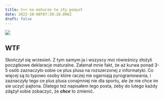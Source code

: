 ```yaml
---
title: C++ na maturze to zły pomysł
date: 2022-10-08T07:39:18.896Z
draft: false
---
```

![](/blog/c-na-maturze-to-zły-pomysł/signal-2022-10-02-113453_005.jpeg)

## WTF

Skończył się wrzesień. Z tym samym ja i wszyscy moi rówieśnicy złożyli początkowe deklaracje maturalne. Załamał mnie fakt, że aż kurwa ponad 3-5 osób zaznaczyło sobie ce plus plusa na rozszerzonej z informatyki. Co więcej są to typowo osoby które raczej nie ogarniają pyrogramowania, i zaznaczyły tego ce plus plusa conajmniej nie dla sportu, ale że nie chce im sie uczyć pajtona. Dlatego też napisałem tego posta, żeby do lutego każdy zdążył sobie zobaczyć, że ***chce*** to zmienić.